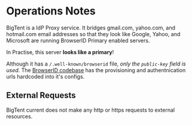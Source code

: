 # Operations Notes #

BigTent is a IdP Proxy service. It bridges gmail.com, yahoo.com, and hotmail.com email addresses so that they look like Google, Yahoo, and Microsoft are running BrowserID Primary enabled servers.

In Practise, this server **looks like a primary**!

Although it has a ``/.well-known/browserid`` file, _only the ``public-key`` field is used_. The [BrowserID codebase](https://github.com/mozilla/browserid) has the provisioning and authentnication urls hardcoded into it's configs.

## External Requests
BigTent current does not make any http or https requests to external resources.